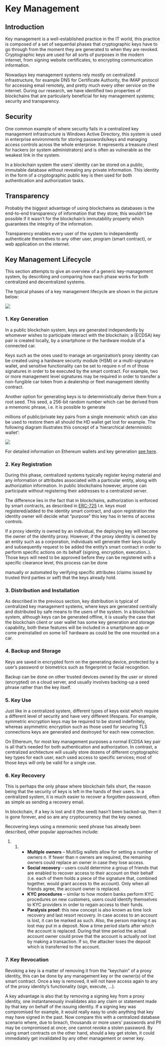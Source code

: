 # Key Management

## Introduction

Key management is a well-established practice in the IT world, this practice is composed of a set of sequential phases that cryptographic keys have to go through from the moment they are generated to when they are revoked. Cryptographic keys are used for all sorts of purposes in the modern internet, from signing website certificates, to encrypting communication information.

Nowadays key management systems rely mostly on centralized infrastructure, for example DNS for Certificate Authority, the IMAP protocol for accessing email remotely, and pretty much every other service on the internet. During our research, we have identified two properties of blockchains that are particularly beneficial for key management systems; security and transparency.

## Security

One common example of where security fails in a centralized key management infrastructure is Windows Active Directory, this system is used in enterprise environments for storing passwords/keys and managing access controls across the whole enterprise. It represents a treasure chest for hackers (or system administrators) and is often as vulnerable as the weakest link in the system.

In a blockchain system the users’ identity can be stored on a public, immutable database without revealing any private information. This identity in the form of a cryptographic public key is then used for both authentication and authorization tasks.

## Transparency

Probably the biggest advantage of using blockchains as databases is the end-to-end transparency of information that they store; this wouldn’t be possible if it wasn’t for the blockchain’s immutability property which guarantees the integrity of the information.

Transparency enables every user of the system to independently authenticate themselves to any other user, program (smart contract), or web application on the internet.

## **Key** **Management** **Lifecycle**

This section attempts to give an overview of a generic key-management system, by describing and comparing how each phase works for both centralized and decentralized systems.

The typical phases of a key management lifecycle are shown in the picture below:

![](../../.gitbook/assets/KeyManagement.jpg)

### 1. Key Generation

In a public blockchain system, keys are generated independently by whomever wishes to participate interact with the blockchain; a (ECDSA) key pair is created locally, by a smartphone or the hardware module of a connected car.

Keys such as the ones used to manage an organization’s proxy identity can be created using a hardware security module (HSM) or a multi-signature wallet, and sensitive functionality can be set to require n of m of those signatures in order to be executed by the smart contract. For example, two or more management level signatures may be required in order to transfer a non-fungible car token from a dealership or fleet management identity contract.

Another option for generating keys is to deterministically derive them from a root seed. This seed, a 256-bit random number which can be derived from a mnemonic phrase, i.e. it is possible to generate

millions of public/private key pairs from a single mnemonic which can also be used to restore them all should the HD wallet get lost for example. The following diagram illustrates this concept of a ‘hierarchical deterministic wallet’:

![](../../.gitbook/assets/KeyManagement2.jpg)

For detailed information on Ethereum wallets and key generation [see here](ttps://github.com/ethereumbook/ethereumbook/blob/develop/05wallets.asciidoc).

### 2. Key Registration

During this phase, centralized systems typically register keying material and any information or attributes associated with a particular entity, along with authorization information. In public blockchains however, anyone can participate without registering their addresses to a centralized server.

The difference lies in the fact that in blockchains, authorization is enforced by smart contracts, as described in [ERC-725](broken-reference) I.e. keys must registered/added to the identity smart contract, and upon registration the identity owner will decide what “purpose” this key has in terms of access controls.

If a proxy identity is owned by an individual, the deploying key will become the owner of the identity proxy. However, if the proxy identity is owned by an entity such as a corporation, individuals will generate their keys locally and subsequently request to be added the entity’s smart contract in order to perform specific actions on its behalf (signing, encryption, execution..). Those keys will need to be approved before they can be registered with a specific clearance level, this process can be done

manually or automated by verifying specific attributes (claims issued by trusted third parties or self) that the keys already hold.

### 3. Distribution and Installation

As described in the previous section, key distribution is typical of centralized key management systems, where keys are generated centrally and distributed by safe means to the users of the system. In a blockchain system, although keys can be generated offline, it is usually the case that the blockchain client or user wallet has some key generation and storage capability, both these features will be included in a smartphone app or come preinstalled on some IoT hardware as could be the one mounted on a car.

### 4. Backup and Storage

Keys are saved in encrypted form on the generating device, protected by a user’s password or biometrics such as fingerprint or facial recognition.

Backup can be done on other trusted devices owned by the user or stored (encrypted) on a cloud server, and usually involves backing-up a seed phrase rather than the key itself.

### 5. Key Use

Just like in a centralized system, different types of keys exist which require a different level of security and have very different lifespans. For example, symmetric encryption keys may be required to be stored indefinitely, whereas asymmetric encryption such as those used for securing TLS connections keys are generated and destroyed for each new connection.

On Ethereum, for most key management purposes a normal ECDSA key pair is all that’s needed for both authentication and authorization. In contrast, a centralized architecture will usually store dozens of different cryptographic key types for each user, each used access to specific services; most of those keys will only be valid for a single use.

### 6. Key Recovery

This is perhaps the only phase where blockchain falls short, the reason being that the security of keys is left in the hands of their users. In a centralized system, it is much easier to recover a forgotten password, often as simple as sending a recovery email.

In blockchain, if a key is lost and it (the seed) hasn’t been backed-up, then it is gone forever, and so are any cryptocurrency that the key owned.

Recovering keys using a mnemonic seed phrase has already been described, other popular approaches include:

1.
   1.
      * **Multiple** **owners** – MultiSig wallets allow for setting a number of owners n. If fewer than n owners are required, the remaining owners could replace an owner in case they lose access.
      * **Social** **recovery** – users could determine a group of friends that are enabled to recover access to their account on their behalf (i.e. each of them holds a piece of the signature that, combined together, would grant access to the account). Only when all friends agree, the account owner is replaced.
      * **KYC** **procedures** – similar to how modern banks perform KYC procedures on new customers, users could identify themselves to KYC providers in order to regain access to their funds.
      * **Paralysis** **proof**: this new concept is also known as time lock recovery and last resort recovery. In case access to an account is lost, it can be marked as such. Also, the person marking it as lost may put in a deposit. Now a time period starts after which the account is replaced. During that time period the actual account owner could prove that the account is actually not lost by making a transaction. If so, the attacker loses the deposit which is transferred to the account.

### 7. Key Revocation

Revoking a key is a matter of removing it from the “keychain” of a proxy identity, this can be done by any management key or the owner(s) of the smart contract. Once a key is removed, it will not have access again to any of the proxy identity’s functionality (sign, execute, ...).

A key advantage is also that by removing a signing key from a proxy identity, one instantaneously invalidates also any claim or statement made by that key on behalf of the issuing identity. If a signing key was compromised for example, it would really easy to undo anything that key may have signed in the past. Now compare this with a centralized database scenario where, due to breach, thousands or more users’ passwords and PII may be compromised at once; one cannot revoke a stolen password. By using smart contracts on the other hand, should a key get stolen, it could immediately get invalidated by any other management or owner key.
